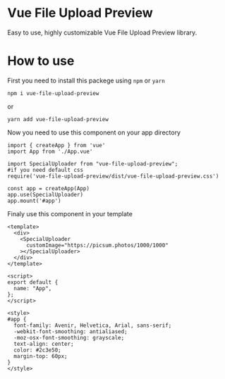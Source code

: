 # Vue File Upload Preview
Easy to use, highly customizable Vue File Upload Preview library.

# How to use
First you need to install this packege using ```npm``` or ```yarn``` 
```
npm i vue-file-upload-preview
```
or 
```
yarn add vue-file-upload-preview
```

Now you need to use this component on your app directory

```
import { createApp } from 'vue'
import App from './App.vue'

import SpecialUploader from "vue-file-upload-preview";
#if you need default css
require('vue-file-upload-preview/dist/vue-file-upload-preview.css') 

const app = createApp(App)
app.use(SpecialUploader)
app.mount('#app')
```

Finaly use this component in your template
```
<template>
  <div>
    <SpecialUploader
      customImage="https://picsum.photos/1000/1000"
    ></SpecialUploader>
  </div>
</template>

<script>
export default {
  name: "App",
};
</script>

<style>
#app {
  font-family: Avenir, Helvetica, Arial, sans-serif;
  -webkit-font-smoothing: antialiased;
  -moz-osx-font-smoothing: grayscale;
  text-align: center;
  color: #2c3e50;
  margin-top: 60px;
}
</style>
```